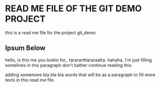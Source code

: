 # READ ME FILE OF THE GIT DEMO PROJECT

this is a read me file for the project git_demo

## Ipsum Below

hello, is this me you lookin for,, tararartttararaatta. hahaha, I'm just filling somelines in this paragraph don't bather continue reading this.

adding somemore bla bla bla words that will be as a paragraph to fill more texts in this read me file.